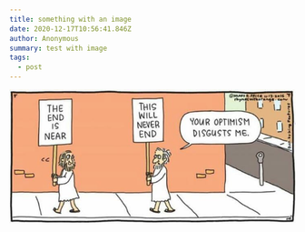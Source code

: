```yaml
---
title: something with an image
date: 2020-12-17T10:56:41.846Z
author: Anonymous
summary: test with image
tags:
  - post
---
```

![test](/static/img/dby6f8puwaaveug.jpeg "never ends")